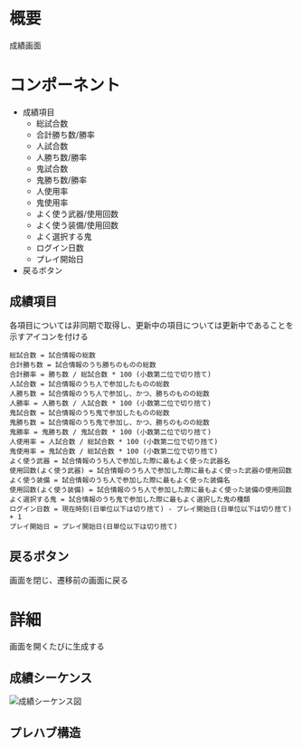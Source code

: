 # 概要
成績画面

# コンポーネント
* 成績項目
  * 総試合数
  * 合計勝ち数/勝率
  * 人試合数
  * 人勝ち数/勝率
  * 鬼試合数
  * 鬼勝ち数/勝率
  * 人使用率
  * 鬼使用率
  * よく使う武器/使用回数
  * よく使う装備/使用回数
  * よく選択する鬼
  * ログイン日数
  * プレイ開始日
* 戻るボタン

## 成績項目
各項目については非同期で取得し、更新中の項目については更新中であることを示すアイコンを付ける

```
総試合数 = 試合情報の総数
合計勝ち数 = 試合情報のうち勝ちのものの総数
合計勝率 = 勝ち数 / 総試合数 * 100 (小数第二位で切り捨て)
人試合数 = 試合情報のうち人で参加したものの総数
人勝ち数 = 試合情報のうち人で参加し、かつ、勝ちのものの総数
人勝率 = 人勝ち数 / 人試合数 * 100 (小数第二位で切り捨て)
鬼試合数 = 試合情報のうち鬼で参加したものの総数
鬼勝ち数 = 試合情報のうち鬼で参加し、かつ、勝ちのものの総数
鬼勝率 = 鬼勝ち数 / 鬼試合数 * 100 (小数第二位で切り捨て)
人使用率 = 人試合数 / 総試合数 * 100 (小数第二位で切り捨て)
鬼使用率 = 鬼試合数 / 総試合数 * 100 (小数第二位で切り捨て)
よく使う武器 = 試合情報のうち人で参加した際に最もよく使った武器名
使用回数(よく使う武器) = 試合情報のうち人で参加した際に最もよく使った武器の使用回数
よく使う装備 = 試合情報のうち人で参加した際に最もよく使った装備名
使用回数(よく使う装備) = 試合情報のうち人で参加した際に最もよく使った装備の使用回数
よく選択する鬼 = 試合情報のうち鬼で参加した際に最もよく選択した鬼の種類
ログイン日数 = 現在時刻(日単位以下は切り捨て) - プレイ開始日(日単位以下は切り捨て) + 1
プレイ開始日 = プレイ開始日(日単位以下は切り捨て)
```

## 戻るボタン
画面を閉じ、遷移前の画面に戻る

# 詳細
画面を開くたびに生成する  

## 成績シーケンス
![成績シーケンス図](https://github.com/ShassBeleth/Kamitsuki/blob/develop/v1.0.0/Design/UI/Title/Images/%E3%82%BF%E3%82%A4%E3%83%88%E3%83%AB%E3%82%B7%E3%83%BC%E3%82%B1%E3%83%B3%E3%82%B9%E5%9B%B3.png)

## プレハブ構造